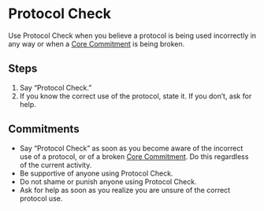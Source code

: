 # Protocol Check
Use Protocol Check when you believe a protocol is being used incorrectly in any way or when a [Core Commitment](../corecommitments.md) is being broken.

## Steps
1. Say “Protocol Check.”
2. If you know the correct use of the protocol, state it. If you don’t, ask for help.

## Commitments
* Say “Protocol Check” as soon as you become aware of the incorrect use of a protocol, or of a broken [Core Commitment](../corecommitments.md). Do this regardless of the current activity.
* Be supportive of anyone using Protocol Check.
* Do not shame or punish anyone using Protocol Check.
* Ask for help as soon as you realize you are unsure of the correct protocol use.
